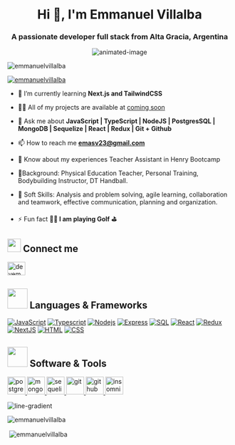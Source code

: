 <h1 align="center">Hi 👋, I'm Emmanuel Villalba</h1>
<h3 align="center">A passionate developer full stack from Alta Gracia, Argentina</h3>

<p align="center">
  <img src="https://user-images.githubusercontent.com/74038190/229223263-cf2e4b07-2615-4f87-9c38-e37600f8381a.gif" alt="animated-image">
</p>

<p align="left"> <img src="https://komarev.com/ghpvc/?username=emmanuelvillalba&label=Profile%20views&color=0e75b6&style=flat" alt="emmanuelvillalba" /> </p>

<p align="left"> <a href="https://github.com/ryo-ma/github-profile-trophy"><img src="https://github-profile-trophy.vercel.app/?username=emmanuelvillalba" alt="emmanuelvillalba" /></a> </p>

- 🌱 I’m currently learning **Next.js and TailwindCSS**

- 👨‍💻 All of my projects are available at [coming soon]()

- 💬 Ask me about **JavaScript | TypeScript | NodeJS | PostgresSQL | MongoDB | Sequelize | React | Redux | Git + Github**

- 📫 How to reach me **emasv23@gmail.com**

- 📄 Know about my experiences Teacher Assistant in Henry Bootcamp

- 📝Background: Physical Education Teacher, Personal Training, Bodybuilding Instructor, DT Handball.

- 📄 Soft Skills: Analysis and problem solving, agile learning, collaboration and teamwork, effective communication, planning and organization.
  
- ⚡ Fun fact **🏌🏿 I am playing Golf ⛳**

## <img src="https://media.giphy.com/media/iY8CRBdQXODJSCERIr/giphy.gif" width="30px"> Connect me
<p align="left">
<a href="https://linkedin.com/in/devemmanuelvillalba" target="blank"><img align="center" src="https://raw.githubusercontent.com/rahuldkjain/github-profile-readme-generator/master/src/images/icons/Social/linked-in-alt.svg" alt="devemmanuelvillalba" height="30" width="40" /></a>
</p>

## <img src="https://media.giphy.com/media/HwBlFQZFcAoUcPHZdX/giphy.gif" width="45px"> Languages & Frameworks

<a href="https://developer.mozilla.org/en-US/docs/Web/JavaScript"><img alt="JavaScript" src="https://img.shields.io/badge/JavaScript-F7DF1E.svg?logo=javascript&logoColor=black"></a>
<a href="https://www.typescriptlang.org/"><img alt="Typescript" src="https://img.shields.io/badge/TypeScript-14354C.svg?logo=typescript&logoColor=white&color=blue"></a>
<a href="https://nodejs.org/en/"><img alt="Nodejs" src="https://img.shields.io/badge/Nodejs-14354C.svg?logo=node.js&logoColor=black&color=darkgreen"></a>
<a href="https://expressjs.com/en/"><img alt="Express" src="https://img.shields.io/badge/Express-000000.svg?logo=express&logoColor=white"></a>
<a href="https://www.mysql.com/"><img alt="SQL" src="https://custom-icon-badges.herokuapp.com/badge/SQL-025E8C.svg?logo=database&logoColor=white"></a>
<a href="https://reactjs.org/"><img alt="React" src="https://img.shields.io/badge/React-14354C.svg?logo=react&logoColor=white&color=skyblue"></a>
<a href="redux.js.org/"><img alt="Redux" src="https://img.shields.io/badge/Redux-14354C.svg?logo=redux&logoColor=white&color=purple"></a>
<a href="https://nextjs.org/"><img alt="NextJS" src="https://img.shields.io/badge/NextJS-14354C.svg?logo=next.js&logoColor=white&color=black"></a>
<a href="https://developer.mozilla.org/en-US/docs/Learn/Getting_started_with_the_web/HTML_basics"><img alt="HTML" src="https://img.shields.io/badge/HTML-14354C.svg?logo=html5&logoColor=black&color=orange"></a>
<a href="https://developer.mozilla.org/en-US/docs/Web/CSS"><img alt="CSS" src="https://img.shields.io/badge/CSS-14354C.svg?logo=css3&logoColor=white&color=blue"></a>

## <img src="https://media.giphy.com/media/iDaCeaKrHhUI1I8e2b/giphy.gif" width="45px"> Software & Tools

<a href="https://www.postgresql.org/" target="_blank" rel="noreferrer"> <img src="https://media.giphy.com/media/xTiTnuhyBF54B852nK/giphy.gif" alt="postgresql" width="40" height="40"/> </a> 
<a href="https://www.mongodb.com/" target="_blank" rel="noreferrer"> <img src="https://media.giphy.com/media/tAjb5pyCEBhEb8jWxC/giphy.gif" alt="mongodb" width="40" height="40"/> </a> 
<a href="https://sequelize.org/" target="_blank" rel="noreferrer"> <img src="https://media.giphy.com/media/xUA7aX4D31jMZgS5Ww/giphy.gif" alt="sequelize" width="40" height="40"/> </a> 
<a href="https://git-scm.com/" target="_blank" rel="noreferrer"> <img src="https://media.giphy.com/media/kH1DBkPNyZPOk0BxrM/giphy.gif" alt="git" width="40" height="40"/> </a> 
<a href="https://github.com/" target="_blank" rel="noreferrer"> <img src="https://media.giphy.com/media/KzJkzjggfGN5Py6nkT/giphy.gif" alt="github" width="40" height="40"/> </a> 
<a href="https://insomnia.rest/" target="_blank" rel="noreferrer"> <img src="https://media.giphy.com/media/3o6Zt62PeJeFUDwBUI/giphy.gif" alt="insomnia" width="40" height="40"/> </a> 

 <img src="https://user-images.githubusercontent.com/74038190/212284115-f47cd8ff-2ffb-4b04-b5bf-4d1c14c0247f.gif" alt="line-gradient"/>

<p><img align="center" src="https://github-readme-stats.vercel.app/api/top-langs?username=emmanuelvillalba&show_icons=true&locale=en&layout=compact" alt="emmanuelvillalba" /></p>
<p>&nbsp;<img align="center" src="https://github-readme-stats.vercel.app/api?username=emmanuelvillalba&show_icons=true&locale=en" alt="emmanuelvillalba" /></p>
